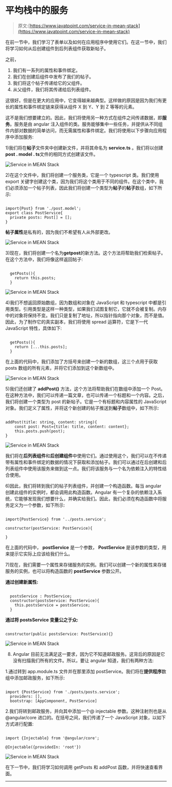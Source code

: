 # 平均栈中的服务

> 原文:[https://www.javatpoint.com/service-in-mean-stack](https://www.javatpoint.com/service-in-mean-stack)

在前一节中，我们学习了表单以及如何在应用程序中使用它们。在这一节中，我们将学习如何从后创建组件到后列表组件获取新帖子。

之前，

1.  我们有一系列的属性和事件绑定。
2.  我们在创建后组件中发布了我们的帖子。
3.  我们将这个帖子传递给它的父组件。
4.  从父组件，我们将其传递给后列表组件。

这很好。但是在更大的应用中，它变得越来越典型。这样做的原因是因为我们有更长的属性和事件绑定链来获得从组件 X 到 Y、Y 到 Z 等等的元素。

这不是我们想要建立的。因此，我们将使用另一种方式在组件之间传递数据，即**服务**。服务是由 angular 注入组件的类。服务能够集中一些任务，并提供从不同组件内部对数据的简单访问，而无需属性和事件绑定。我们将使用以下步骤向应用程序中添加服务:

1)我们将在**帖子**文件夹中创建新文件，并将其命名为 **service.ts** 。我们将以创建**post . model . ts**文件的相同方式创建该文件。

![Service in MEAN Stack](../Images/f3744d971003cc86a2d0c8410b7ad42a.png)

2)在这个文件中，我们将创建一个服务类，它是一个 typescript 类。我们使用 export 关键字创建这个类，因为我们将这个类用于不同的组件。在这个类中，我们必须添加一个帖子列表，因此我们将创建一个类型为**帖子**的**帖子**数组，如下所示:

```

import{Post} from './post.model';
export class PostService{
  private posts: Post[] = [];
}

```

**帖子属性**是私有的，因为我们不希望有人从外部更改。

![Service in MEAN Stack](../Images/ec42a07ac41d9cb07364185d6a2c032d.png)

3)现在，我们将创建一个名为**getpost**的新方法。这个方法将帮助我们检索帖子。在这个方法中，我们将像这样返回帖子:

```

  getPosts(){
    return this.posts;
  }

```

![Service in MEAN Stack](../Images/c011cfcc03f9ae784ac372001f31d3c2.png)

4)我们不想返回原始数组，因为数组和对象在 JavaScript 和 typescript 中都是引用类型。引用类型是这样一种类型，如果我们试图复制它，它就不会被复制。内存中的对象将保持不变。我们只是复制了地址，所以指针指向那个对象，而不是值。因此，为了制作它的真实副本，我们将使用 spread 运算符，它是下一代 JavaScript 特性，具体如下:

```

  getPosts(){
    return [...this.posts];
  }

```

在上面的代码中，我们添加了方括号来创建一个新的数组，这三个点用于获取 posts 数组的所有元素，并将它们添加到这个新数组中。

![Service in MEAN Stack](../Images/5dfd8115010826bda31c46f7de25d85a.png)

5)我们还创建了 **addPost()** 方法，这个方法将帮助我们在数组中添加一个 Post。在这种方法中，我们可以传递一篇文章，也可以传递一个标题和一个内容。之后，我们将创建一个类型为 post 的新帖子。它是一个有标题和内容属性的 JavaScript 对象。我们定义了属性，并将这个新创建的帖子推送到**帖子**数组中，如下所示:

```

addPost(title: string, content: string){
    const post: Post={title: title, content: content};
    this.posts.push(post);
}

```

![Service in MEAN Stack](../Images/9c72945b776e217045d90b6979274efd.png)

我们将在**后列表组件**和**后创建组件**中使用它们。通过使用这个，我们可以在不传递带有属性和事件绑定的数据的情况下获取和添加帖子。我们可以通过在后创建和后列表组件中使用该服务来做到这一点。我们将该服务与一个名为依赖注入的特性结合使用。

6)因此，我们将转到我们的帖子列表组件，并创建一个构造函数。每当 angular 创建此组件的实例时，都会调用此构造函数。Angular 有一个复杂的依赖注入系统，它能够发现我们想要什么，并确实给我们。因此，我们必须在构造函数中将服务定义为一个参数，如下所示:

```

import{PostService} from '../posts.service';

constructor(postService: PostService){

}

```

在上面的代码中， **postService** 是一个参数， **PostService** 是该参数的类型，用来提示它实际上应该给我们什么。

7)现在，我们需要一个属性来存储服务的实例。我们可以创建一个新的属性来存储服务的实例，也可以将构造函数的 **postService** 参数公开。

**通过创建新属性:**

```

  postsService : PostService;
  constructor(postsService: PostService){
    this.postsService = postsService;
  }

```

**通过将 postsService 变量公之于众:**

```

constructor(public postsService: PostService){}

```

![Service in MEAN Stack](../Images/e57f371083712bef5c263081e51f8bf9.png)

8) Angular 目前无法满足这一要求，因为它不知道邮政服务。这背后的原因是它没有扫描我们所有的文件。所以，要让 angular 知道，我们有两种方法:

1.通过转到 app.module.ts 文件并在那里添加 postService。我们将在**提供程序**数组中添加邮政服务，如下所示:

```

import {PostService} from './posts/posts.service';
  providers: [],
  bootstrap: [AppComponent, PostService]

```

2.我们将转到邮政服务，并向其中添加一个@ injectable 参数。这种注射剂也是从@angular/core 进口的。在括号之间，我们传递了一个 JavaScript 对象，以如下方式进行配置:

```

import {Injectable} from '@angular/core';

@Injectable({providedIn: 'root'})

```

![Service in MEAN Stack](../Images/28cb811676eeec255ccf6df0c888d79e.png)

在下一节中，我们将学习如何调用 getPosts 和 addPost 函数，并将快速查看界面。

* * *